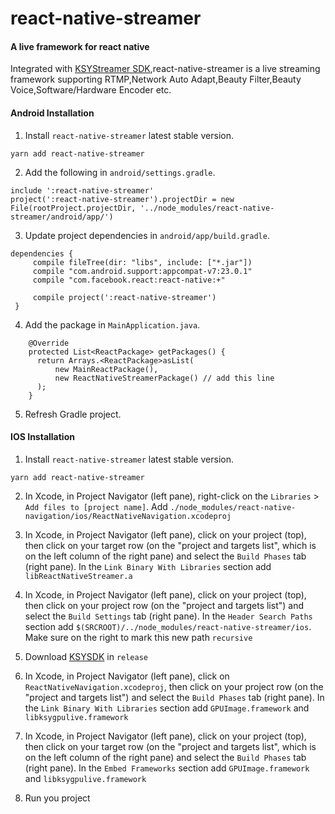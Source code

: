 # react-native-streamer
#### A live framework for react native
Integrated with [KSYStreamer SDK](https://github.com/ksvc/),react-native-streamer is a live streaming framework supporting RTMP,Network Auto Adapt,Beauty Filter,Beauty Voice,Software/Hardware Encoder etc.

#### Android Installation

1. Install `react-native-streamer` latest stable version.
```
yarn add react-native-streamer
```

2. Add the following in `android/settings.gradle`.
```
include ':react-native-streamer'
project(':react-native-streamer').projectDir = new File(rootProject.projectDir, '../node_modules/react-native-streamer/android/app/')
```

3. Update project dependencies in `android/app/build.gradle`.
```
dependencies {
     compile fileTree(dir: "libs", include: ["*.jar"])
     compile "com.android.support:appcompat-v7:23.0.1"
     compile "com.facebook.react:react-native:+"
	 
     compile project(':react-native-streamer')
 }

```

4. Add the package in `MainApplication.java`.
```
    @Override
    protected List<ReactPackage> getPackages() {
      return Arrays.<ReactPackage>asList(
          new MainReactPackage(), 
          new ReactNativeStreamerPackage() // add this line
      );
    }
```

5. Refresh Gradle project.

#### IOS Installation

1. Install `react-native-streamer` latest stable version.
```
yarn add react-native-streamer
```

2. In Xcode, in Project Navigator (left pane), right-click on the `Libraries` > `Add files to [project name]`. Add `./node_modules/react-native-navigation/ios/ReactNativeNavigation.xcodeproj`

3. In Xcode, in Project Navigator (left pane), click on your project (top), then click on your target row (on the "project and targets list", which is on the left column of the right pane) and select the `Build Phases` tab (right pane). In the `Link Binary With Libraries` section add `libReactNativeStreamer.a`

4. In Xcode, in Project Navigator (left pane), click on your project (top), then click on your project row (on the "project and targets list") and select the `Build Settings` tab (right pane). In the `Header Search Paths` section add `$(SRCROOT)/../node_modules/react-native-streamer/ios`. Make sure on the right to mark this new path `recursive`

5. Download [KSYSDK](https://github.com/WillBean/react-native-streamer/releases/download/0.1/KSYSDK.zip) in `release`

6. In Xcode, in Project Navigator (left pane), click on `ReactNativeNavigation.xcodeproj`, then click on your project row (on the "project and targets list") and select the `Build Phases` tab (right pane). In the `Link Binary With Libraries` section add `GPUImage.framework` and `libksygpulive.framework`

7. In Xcode, in Project Navigator (left pane), click on your project (top), then click on your target row (on the "project and targets list", which is on the left column of the right pane) and select the `Build Phases` tab (right pane). In the `Embed Frameworks` section add `GPUImage.framework` and `libksygpulive.framework`

8. Run you project
